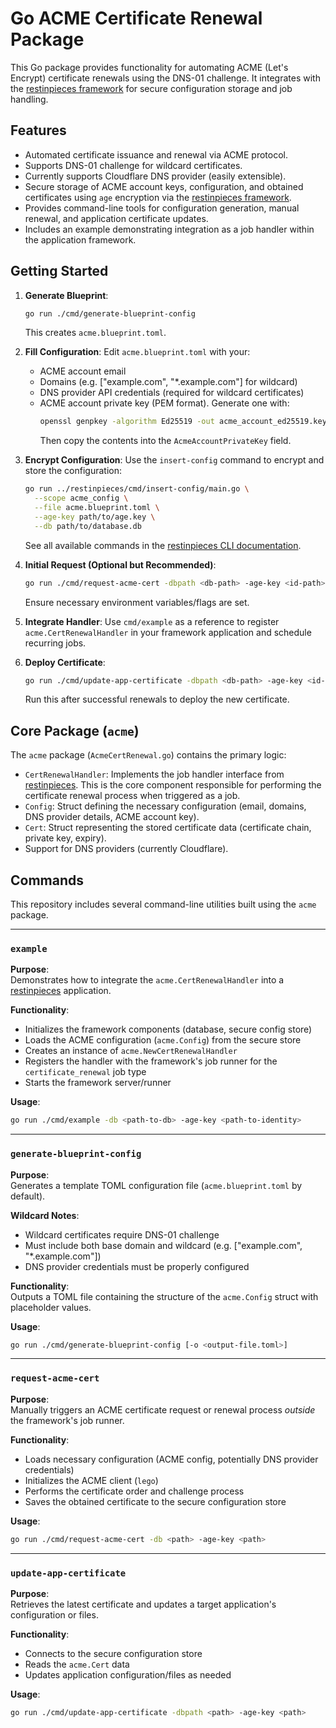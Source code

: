 # Go ACME Certificate Renewal Package

This Go package provides functionality for automating ACME (Let's Encrypt) certificate renewals using the DNS-01 challenge. It integrates with the [restinpieces framework](https://github.com/caasmo/restinpieces) for secure configuration storage and job handling.

## Features

*   Automated certificate issuance and renewal via ACME protocol.
*   Supports DNS-01 challenge for wildcard certificates.
*   Currently supports Cloudflare DNS provider (easily extensible).
*   Secure storage of ACME account keys, configuration, and obtained certificates using `age` encryption via the [restinpieces framework](https://github.com/caasmo/restinpieces).
*   Provides command-line tools for configuration generation, manual renewal, and application certificate updates.
*   Includes an example demonstrating integration as a job handler within the application framework.

## Getting Started

1. **Generate Blueprint**:
   ```bash
   go run ./cmd/generate-blueprint-config
   ```
   This creates `acme.blueprint.toml`.

2. **Fill Configuration**: 
   Edit `acme.blueprint.toml` with your:
   - ACME account email
   - Domains (e.g. ["example.com", "*.example.com"] for wildcard)
   - DNS provider API credentials (required for wildcard certificates)
   - ACME account private key (PEM format). Generate one with:
     ```bash
     openssl genpkey -algorithm Ed25519 -out acme_account_ed25519.key
     ```
     Then copy the contents into the `AcmeAccountPrivateKey` field.

3. **Encrypt Configuration**: 
   Use the `insert-config` command to encrypt and store the configuration:
   ```bash
   go run ../restinpieces/cmd/insert-config/main.go \
     --scope acme_config \
     --file acme.blueprint.toml \
     --age-key path/to/age.key \
     --db path/to/database.db
   ```
   See all available commands in the [restinpieces CLI documentation](https://github.com/caasmo/restinpieces/tree/main/cmd).

4. **Initial Request (Optional but Recommended)**:
   ```bash
   go run ./cmd/request-acme-cert -dbpath <db-path> -age-key <id-path>
   ```
   Ensure necessary environment variables/flags are set.

5. **Integrate Handler**: 
   Use `cmd/example` as a reference to register `acme.CertRenewalHandler` in your framework application and schedule recurring jobs.

6. **Deploy Certificate**:
   ```bash
   go run ./cmd/update-app-certificate -dbpath <db-path> -age-key <id-path>
   ```
   Run this after successful renewals to deploy the new certificate.


## Core Package (`acme`)

The `acme` package (`AcmeCertRenewal.go`) contains the primary logic:

*   `CertRenewalHandler`: Implements the job handler interface from [restinpieces](https://github.com/caasmo/restinpieces). This is the core component responsible for performing the certificate renewal process when triggered as a job.
*   `Config`: Struct defining the necessary configuration (email, domains, DNS provider details, ACME account key).
*   `Cert`: Struct representing the stored certificate data (certificate chain, private key, expiry).
*   Support for DNS providers (currently Cloudflare).

## Commands

This repository includes several command-line utilities built using the `acme` package.

---

### `example`

**Purpose**:  
Demonstrates how to integrate the `acme.CertRenewalHandler` into a [restinpieces](https://github.com/caasmo/restinpieces) application.

**Functionality**:  
- Initializes the framework components (database, secure config store)
- Loads the ACME configuration (`acme.Config`) from the secure store
- Creates an instance of `acme.NewCertRenewalHandler`
- Registers the handler with the framework's job runner for the `certificate_renewal` job type
- Starts the framework server/runner

**Usage**:  
```bash
go run ./cmd/example -db <path-to-db> -age-key <path-to-identity>
```

---

### `generate-blueprint-config`

**Purpose**:  
Generates a template TOML configuration file (`acme.blueprint.toml` by default).

**Wildcard Notes**:  
- Wildcard certificates require DNS-01 challenge
- Must include both base domain and wildcard (e.g. ["example.com", "*.example.com"])
- DNS provider credentials must be properly configured

**Functionality**:  
Outputs a TOML file containing the structure of the `acme.Config` struct with placeholder values.

**Usage**:  
```bash
go run ./cmd/generate-blueprint-config [-o <output-file.toml>]
```

---

### `request-acme-cert`

**Purpose**:  
Manually triggers an ACME certificate request or renewal process *outside* the framework's job runner.

**Functionality**:  
- Loads necessary configuration (ACME config, potentially DNS provider credentials)
- Initializes the ACME client (`lego`)
- Performs the certificate order and challenge process
- Saves the obtained certificate to the secure configuration store

**Usage**:  
```bash
go run ./cmd/request-acme-cert -db <path> -age-key <path>
```

---

### `update-app-certificate`

**Purpose**:  
Retrieves the latest certificate and updates a target application's configuration or files.

**Functionality**:  
- Connects to the secure configuration store
- Reads the `acme.Cert` data
- Updates application configuration/files as needed

**Usage**:  
```bash
go run ./cmd/update-app-certificate -dbpath <path> -age-key <path>
```
